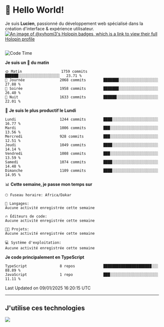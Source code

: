 # 👋 Hello World!

Je suis **Lucien**, passionné du développement web spécialisé dans la création d'interface & expérience utilisateur.
[![An image of @xyhomi3's Holopin badges, which is a link to view their full Holopin profile](https://holopin.me/xyhomi3)](https://holopin.io/@xyhomi3)

##

<!--START_SECTION:waka-->
![Code Time](http://img.shields.io/badge/Code%20Time-2%2C834%20hrs%2050%20mins-blue)

**Je suis un 🐤 du matin** 

```text
🌞 Matin                  1759 commits        ██████░░░░░░░░░░░░░░░░░░░   23.71 % 
🌆 Journée                2068 commits        ███████░░░░░░░░░░░░░░░░░░   27.88 % 
🌃 Soirée                 1958 commits        ███████░░░░░░░░░░░░░░░░░░   26.40 % 
🌙 Nuit                   1633 commits        ██████░░░░░░░░░░░░░░░░░░░   22.01 % 
```
📅 **Je suis le plus productif le Lundi** 

```text
Lundi                    1244 commits        ████░░░░░░░░░░░░░░░░░░░░░   16.77 % 
Mardi                    1006 commits        ███░░░░░░░░░░░░░░░░░░░░░░   13.56 % 
Mercredi                 928 commits         ███░░░░░░░░░░░░░░░░░░░░░░   12.51 % 
Jeudi                    1049 commits        ████░░░░░░░░░░░░░░░░░░░░░   14.14 % 
Vendredi                 1008 commits        ███░░░░░░░░░░░░░░░░░░░░░░   13.59 % 
Samedi                   1074 commits        ████░░░░░░░░░░░░░░░░░░░░░   14.48 % 
Dimanche                 1109 commits        ████░░░░░░░░░░░░░░░░░░░░░   14.95 % 
```


📊 **Cette semaine, je passe mon temps sur** 

```text
🕑︎ Fuseau horaire: Africa/Dakar

💬 Langages: 
Aucune activité enregistrée cette semaine

🔥 Éditeurs de code: 
Aucune activité enregistrée cette semaine

🐱‍💻 Projets: 
Aucune activité enregistrée cette semaine

💻 Système d'exploitation: 
Aucune activité enregistrée cette semaine
```

**Je code principalement en TypeScript** 

```text
TypeScript               8 repos             ██████████████████████░░░   88.89 % 
JavaScript               1 repo              ███░░░░░░░░░░░░░░░░░░░░░░   11.11 % 
```




 Last Updated on 09/01/2025 16:20:15 UTC
<!--END_SECTION:waka-->
---

## J'utilise ces technologies

<p align="left">
  <a href="https://skillicons.dev">
    <img src="https://skillicons.dev/icons?i=ts,js,md,scss,tailwind,react,docker,express,astro,vite,nextjs,vercel,figma,ableton" />
  </a>
</p>

